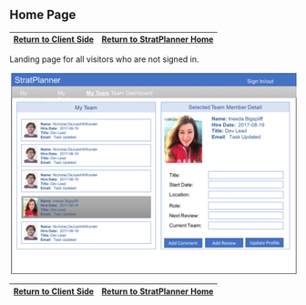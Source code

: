 ## Home Page

[Return to Client Side](./FrontEnd.md) | [Return to StratPlanner Home](../README.md)
------------ | -----------

Landing page for all visitors who are not signed in.

![Home Page](./images/my_team_page.png)

[Return to Client Side](./FrontEnd.md) | [Return to StratPlanner Home](../README.md)
------------ | -----------